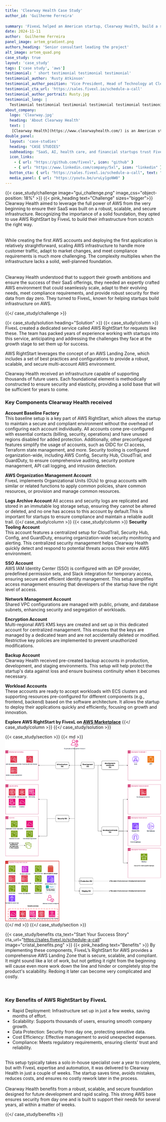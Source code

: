 ```yaml
---
title: 'Clearway Health Case Study'
author_id: 'Guilherme Ferreira'
 
summary: 'FivexL helped an American startup, Clearway Health, build a strong, scalable, and secure foundation with AWS RightStart for future development and rapid scaling.'
date: 2024-11-11 
author:  Guilherme Ferreira
panel_image: artem_gradient.png
authors_heading: 'Senior consultant leading the project'
alt_image: artem_quad.png
case_study: true
layout: 'case_study'
tags: ['case study', 'aws']
testimonial: ' short testimonial testimonial testimonial'
testimonial_author: 'Rusty Atkinson'
testimonial_author_position: 'Vice President, Head of Technology at Clearway Health'
testimonial_cta_url: 'https://sales.fivexl.io/schedule-a-call'
testimonial_author_portrait: Rusty.jpg
testimonial_long: |
  Testimonial testimonial testimonial testimonial testimonial testimonial testimonial testimonial testimonial testimonial testimonial testimonial testimonial testimonial testimonial testimonial testimonial testimonial testimonial testimonial testimonial testimonial testimonial testimonial testimonial testimonial testimonial testimonial testimonial testimonial testimonial testimonial testimonial testimonial testimonial testimonial
about_company:
  logo: 'Clearway.jpg'
  heading: 'About Clearway Health'
  text: |
   [Clearway Health](https://www.clearwayhealth.com/) is an American startup from the healthcare sector, originating from Boston Medical Center. Clearway Health develops SaaS to address the complex medication needs of various patient populations. It ensures patients receive their medications on time and provides personalized support to patients, families, providers, and care managers. They collaborate with hospitals and health systems to create and manage specialty pharmacy programs.
double_panel:
  layout: 'case-studies'
  heading: "CASE STUDIES"
  subheading: "SaaS, AI, health care, and financial startups trust FivexL to build their infrastructure in AWS, empowering their businesses to grow faster. Learn how."
  icon_links:
    - { url: "https://github.com/fivexl", icon: "github" }
    - { url: "https://www.linkedin.com/company/5xl", icon: "linkedin" }
  button_cta: { url: "https://sales.fivexl.io/schedule-a-call", text: "Book a consultation" }
  media_panel: { url: "https://youtu.be/uruLy1goNW0" }
---
```

{{< case_study/challenge  image="gui_challenge.png" image_css="object-position: 18%" >}}
{{< pink_heading text="Challenge"  sizes="bigger">}}
Clearway Health aimed to leverage the full power of AWS from the very beginning to ensure their SaaS was built on a robust, scalable, and secure infrastructure. Recognizing the importance of a solid foundation, they opted to use AWS RightStart by FivexL to build their infrastructure from scratch the right way.<br/> 
<br/>    
While creating the first AWS accounts and deploying the first application is relatively straightforward, scaling AWS infrastructure to handle more customer traffic, adapt to market changes, and meet compliance requirements is much more challenging. The complexity multiplies when the infrastructure lacks a solid, well-planned foundation.<br/> 
<br/>     
Clearway Health understood that to support their growth ambitions and ensure the success of their SaaS offerings, they needed an expertly crafted AWS environment that could seamlessly scale, adapt to their evolving needs, meet compliance requirements, and provide robust security for their data from day zero. They turned to FivexL, known for helping startups build infrastructure on AWS.


{{</ case_study/challenge >}}
 
{{< case_study/solution heading="Solution" >}}
{{< case_study/column >}}
FivexL created a dedicated service called AWS RightStart for requests like these. The team has packed years of experience working with startups into this service, anticipating and addressing the challenges they face at the growth stage to set them up for success.  
  
AWS RightStart leverages the concept of an AWS Landing Zone, which includes a set of best practices and configurations to provide a robust, scalable, and secure multi-account AWS environment.  
  
Clearway Health received an infrastructure capable of supporting thousands of future users. Each foundational element is methodically constructed to ensure security and elasticity, providing a solid base that will be sufficient for years to come.
### Key Components Clearway Health received 
**Account Baseline Factory**  
This baseline setup is a key part of AWS RightStart, which allows the startup to maintain a secure and compliant environment without the overhead of configuring each account individually. All accounts come pre-configured with essential contacts (billing, security, operations) and have unused regions disabled for added protection. Additionally, other preconfigured features simplify the usage of accounts, such as OIDC for CI access, Terraform state management, and more. Security tooling is configured organization-wide, including AWS Config, Security Hub, CloudTrail, and GuardDuty, to ensure comprehensive auditing, security posture management, API call logging, and intrusion detection.<br/>   

**AWS Organization Management Account**  
FivexL implements Organizational Units (OUs) to group accounts with similar or related functions to apply common policies, share common resources, or provision and manage common resources.  

**Logs Archive Account**
All access and security logs are replicated and stored in an immutable log storage setup, ensuring they cannot be altered or deleted, and no one has access to this account by default.This is important for startups to ensure compliance and maintain a reliable audit trail.
{{</ case_study/column >}}
{{< case_study/column >}}
**Security Tooling Account**  
This account features a centralized setup for CloudTrail, Security Hub, Config, and GuardDuty, ensuring organization-wide security monitoring and alerting. This centralized security management helps Clearway Health quickly detect and respond to potential threats across their entire AWS environment.    

**SSO Account**  
AWS IAM Identity Center (SSO) is configured with an IDP provider, predefined permission sets, and Slack integration for temporary access, ensuring secure and efficient identity management. This setup simplifies access management ensuring that developers of the startup have the right level of access.

**Network Management Account**  
Shared VPC configurations are managed with public, private, and database subnets, enhancing security and segregation of workloads. 

**Encryption  Account**  
Multi-regional AWS KMS keys are created and set up in this dedicated account for centralized management. This ensures that the keys are managed by a dedicated team and are not accidentally deleted or modified. Restrictive key policies are implemented to prevent unauthorized modifications. 

**Backup Account**  
Clearway Health received pre-created backup accounts in production, development, and staging environments. This setup will help protect the startup's data against loss and ensure business continuity when it becomes necessary.

**Workload Accounts**  
These accounts are ready to accept workloads with ECS clusters and supporting resources pre-configured for different components (e.g., frontend, backend) based on the software architecture. It allows the startup to deploy their applications quickly and efficiently, focusing on growth and innovation.  
  
**Explore AWS RightStart by FivexL on [AWS Marketplace](https://aws.amazon.com/marketplace/pp/prodview-d4lown4cemykw)**
{{</ case_study/column >}}
{{</ case_study/solution >}} 

{{< case_study/section >}}
{{< md >}}![diagram](clearway_diagram.png){{</ md >}}
{{</ case_study/section >}}

{{< case_study/benefits
    cta_text="Start Your Success Story"
    cta_url="https://sales.fivexl.io/schedule-a-call"
    image="cristal_benefits.png"
    >}}
{{< pink_heading text="Benefits" >}}
By implementing these components, FivexL’s RightStart for AWS provides a comprehensive AWS Landing Zone that is secure, scalable, and compliant. It might sound like a lot of work, but not getting it right from the beginning will cause even more work down the line and hinder or completely stop the product's scalability. Redoing it later can become very complicated and costly.<br/>  
<br/>  

<h3> Key Benefits of AWS RightStart by FivexL </h3> 

- Rapid Deployment: Infrastructure set up in just a few weeks, saving months of effort.  <br/> 
- Scalability: Supports thousands of users, ensuring smooth company growth.  <br/> 
- Data Protection: Security from day one, protecting sensitive data.  <br/> 
- Cost Efficiency: Effective management to avoid unexpected expenses.  <br/> 
- Compliance: Meets regulatory requirements, ensuring clients' trust and reliability. <br/> 
<br/>  
This setup typically takes a solo in-house specialist over a year to complete, but with FivexL expertise and automation, it was delivered to Clearway Health in just a couple of weeks. The startup saves time, avoids mistakes, reduces costs, and ensures no costly rework later in the process.<br/> 
<br/>   
Clearway Health benefits from a robust, scalable, and secure foundation designed for future development and rapid scaling. This strong AWS base ensures security from day one and is built to support their needs for several years, all within a matter of weeks.

{{</ case_study/benefits >}}
